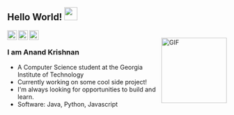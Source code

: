 ## Hello World! <img src="https://raw.githubusercontent.com/iampavangandhi/iampavangandhi/master/gifs/Hi.gif" width="30px"></h2>

<a href="https://www.linkedin.com/in/akrishnan93/">
  <img align="left" alt="Anand's LinkedIn" width="22px" src="https://cdn.jsdelivr.net/npm/simple-icons@v3/icons/linkedin.svg" />
</a>

<a href = "mailto:anand.krrishnan@gmail.com">
    <img align="left" alt="Anand's Email" width="22px" src="https://cdn.jsdelivr.net/npm/simple-icons@3.3.0/icons/gmail.svg" />
</a>
  
<a href = "https://www.instagram.com/anand._.krishnan/">
    <img align="left" alt="Anand's Email" width="22px" src="https://cdn.jsdelivr.net/npm/simple-icons@3.3.0/icons/instagram.svg" />
</a>


<br />
<img align="right" width="150px" alt="GIF" src="https://media.giphy.com/media/KAq5w47R9rmTuvWOWa/giphy.gif" />

### I am Anand Krishnan
- A Computer Science student at the Georgia Institute of Technology
- Currently working on some cool side project!
- I'm always looking for opportunities to build and learn.
- Software: Java, Python, Javascript
